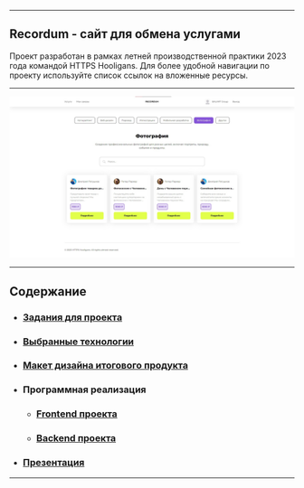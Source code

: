 
---

## Recordum - сайт для обмена услугами
Проект разработан в рамках летней производственной практики 2023 года командой HTTPS Hooligans. 
Для более удобной навигации по проекту используйте список ссылок на вложенные ресурсы.

---

![Recordum](https://github.com/NeKyReal/Recordum/blob/main/presentation/preview.jpg)

---

## Содержание
- ### [Задания для проекта](https://github.com/NeKyReal/Recordum/tree/main/development%20phases)
- ### [Выбранные технологии](https://github.com/NeKyReal/Recordum/blob/main/development%20phases/README.md)
- ### [Макет дизайна итогового продукта](https://www.figma.com/file/SudjNS97GUBDgud0ZZJwkv/NOGOTOCHKI?type=design&node-id=36-37&mode=design&t=n8Wyee7vQ8L3x9FN-0)
- ### Программная реализация
  - ### [Frontend проекта](https://github.com/NeKyReal/Recordum/tree/main/frontend)
  - ### [Backend проекта](https://github.com/NeKyReal/Recordum/tree/main/backend)
- ### [Презентация](https://github.com/NeKyReal/Recordum/tree/main/presentation)

---
